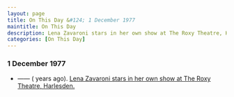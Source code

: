 ```yaml
---
layout: page
title: On This Day &#124; 1 December 1977
maintitle: On This Day
description: Lena Zavaroni stars in her own show at The Roxy Theatre, Harlesden.
categories: [On This Day]
---
```


### 1 December 1977
* —— (<span id="age1"></span> years ago). [Lena Zavaroni stars in her own show at The Roxy Theatre, Harlesden.](/theatre/the%20lena%20zavaroni%20show/1977/12/01/the-lena-zavaroni-show.html)

<!-- Script for calculating number of years ago -->
<script>
var dob = '19771201';
var year = Number(dob.substr(0, 4));
var month = Number(dob.substr(4, 2)) - 1;
var day = Number(dob.substr(6, 2));
var today = new Date();
var age1 = today.getFullYear() - year;
if (today.getMonth() < month || (today.getMonth() == month && today.getDate() < day)) {
age1--;
}
document.getElementById("age1").innerHTML=age1;
</script>

